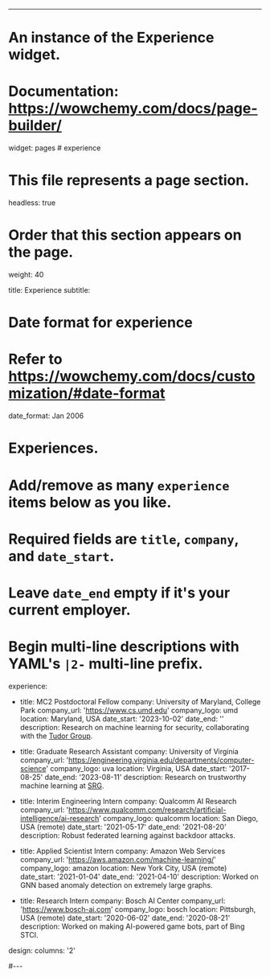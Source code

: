 ---
# An instance of the Experience widget.
# Documentation: https://wowchemy.com/docs/page-builder/
widget: pages # experience

# This file represents a page section.
headless: true

# Order that this section appears on the page.
weight: 40

title: Experience
subtitle:

# Date format for experience
#   Refer to https://wowchemy.com/docs/customization/#date-format
date_format: Jan 2006


# Experiences.
#   Add/remove as many `experience` items below as you like.
#   Required fields are `title`, `company`, and `date_start`.
#   Leave `date_end` empty if it's your current employer.
#   Begin multi-line descriptions with YAML's `|2-` multi-line prefix.

experience:
  - title: MC2 Postdoctoral Fellow
    company: University of Maryland, College Park
    company_url: 'https://www.cs.umd.edu'
    company_logo: umd
    location: Maryland, USA
    date_start: '2023-10-02'
    date_end: ''
    description: Research on machine learning for security, collaborating with the [Tudor Group](http://users.umiacs.umd.edu/~tdumitra/).

  - title: Graduate Research Assistant
    company: University of Virginia
    company_url: 'https://engineering.virginia.edu/departments/computer-science'
    company_logo: uva
    location: Virginia, USA
    date_start: '2017-08-25'
    date_end: '2023-08-11'
    description: Research on trustworthy machine learning at [SRG](https://uvasrg.github.io/).
  
  - title: Interim Engineering Intern
    company: Qualcomm AI Research
    company_url: 'https://www.qualcomm.com/research/artificial-intelligence/ai-research'
    company_logo: qualcomm
    location: San Diego, USA (remote)
    date_start: '2021-05-17'
    date_end: '2021-08-20'
    description: Robust federated learning against backdoor attacks. 
        
  - title: Applied Scientist Intern
    company: Amazon Web Services
    company_url: 'https://aws.amazon.com/machine-learning/'
    company_logo: amazon
    location: New York City, USA (remote)
    date_start: '2021-01-04'
    date_end: '2021-04-10'
    description: Worked on GNN based anomaly detection on extremely large graphs.
  
  - title: Research Intern
    company: Bosch AI Center
    company_url: 'https://www.bosch-ai.com'
    company_logo: bosch
    location: Pittsburgh, USA (remote)
    date_start: '2020-06-02'
    date_end: '2020-08-21'
    description: Worked on making AI-powered game bots, part of Bing STCI.

design:
  columns: '2'

#---
